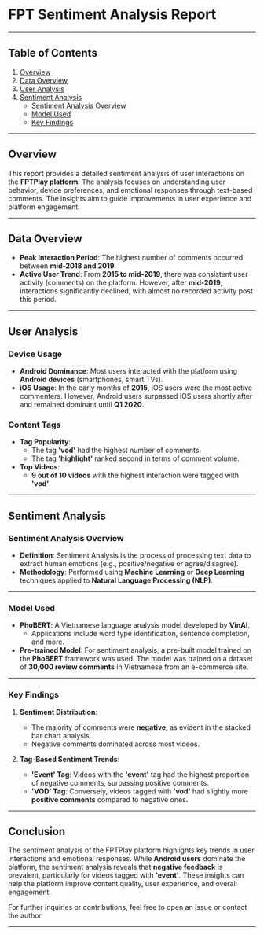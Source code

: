 # FPT Sentiment Analysis Report

---

## Table of Contents

1. [Overview](#overview)
2. [Data Overview](#data-overview)
3. [User Analysis](#user-analysis)
4. [Sentiment Analysis](#sentiment-analysis)
   - [Sentiment Analysis Overview](#sentiment-analysis-overview)
   - [Model Used](#model-used)
   - [Key Findings](#key-findings)

---

## Overview

This report provides a detailed sentiment analysis of user interactions on the **FPTPlay platform**. The analysis focuses on understanding user behavior, device preferences, and emotional responses through text-based comments. The insights aim to guide improvements in user experience and platform engagement.

---

## Data Overview

- **Peak Interaction Period**: The highest number of comments occurred between **mid-2018 and 2019**.
- **Active User Trend**: From **2015 to mid-2019**, there was consistent user activity (comments) on the platform. However, after **mid-2019**, interactions significantly declined, with almost no recorded activity post this period.

---

## User Analysis

### Device Usage
- **Android Dominance**: Most users interacted with the platform using **Android devices** (smartphones, smart TVs).
- **iOS Usage**: In the early months of **2015**, iOS users were the most active commenters. However, Android users surpassed iOS users shortly after and remained dominant until **Q1 2020**.

### Content Tags
- **Tag Popularity**:
  - The tag **'vod'** had the highest number of comments.
  - The tag **'highlight'** ranked second in terms of comment volume.
- **Top Videos**: 
  - **9 out of 10 videos** with the highest interaction were tagged with **'vod'**.

---

## Sentiment Analysis

### Sentiment Analysis Overview

- **Definition**: Sentiment Analysis is the process of processing text data to extract human emotions (e.g., positive/negative or agree/disagree).
- **Methodology**: Performed using **Machine Learning** or **Deep Learning** techniques applied to **Natural Language Processing (NLP)**.

---

### Model Used

- **PhoBERT**: A Vietnamese language analysis model developed by **VinAI**.
  - Applications include word type identification, sentence completion, and more.
- **Pre-trained Model**: For sentiment analysis, a pre-built model trained on the **PhoBERT** framework was used. The model was trained on a dataset of **30,000 review comments** in Vietnamese from an e-commerce site.

---

### Key Findings

1. **Sentiment Distribution**:
   - The majority of comments were **negative**, as evident in the stacked bar chart analysis.
   - Negative comments dominated across most videos.

2. **Tag-Based Sentiment Trends**:
   - **'Event' Tag**: Videos with the **'event'** tag had the highest proportion of negative comments, surpassing positive comments.
   - **'VOD' Tag**: Conversely, videos tagged with **'vod'** had slightly more **positive comments** compared to negative ones.

---

## Conclusion

The sentiment analysis of the FPTPlay platform highlights key trends in user interactions and emotional responses. While **Android users** dominate the platform, the sentiment analysis reveals that **negative feedback** is prevalent, particularly for videos tagged with **'event'**. These insights can help the platform improve content quality, user experience, and overall engagement.

For further inquiries or contributions, feel free to open an issue or contact the author.

---

